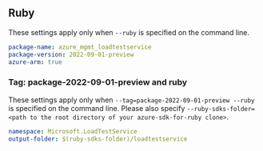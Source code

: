## Ruby

These settings apply only when `--ruby` is specified on the command line.

```yaml
package-name: azure_mgmt_loadtestservice
package-version: 2022-09-01-preview
azure-arm: true
```

### Tag: package-2022-09-01-preview and ruby

These settings apply only when `--tag=package-2022-09-01-preview --ruby` is specified on the command line.
Please also specify `--ruby-sdks-folder=<path to the root directory of your azure-sdk-for-ruby clone>`.

```yaml $(tag) == 'package-2022-09-01-preview' && $(ruby)
namespace: Microsoft.LoadTestService
output-folder: $(ruby-sdks-folder)/loadtestservice
```